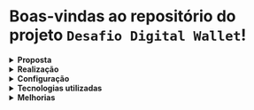 # Boas-vindas ao repositório do projeto `Desafio Digital Wallet`!

<details>
  <summary><strong>Proposta</strong></summary><br />

  Estruturar uma aplicação web fullstack, dockerizada, cujo objetivo seja possibilitar que usuários da Digital Wallet consigam realizar transferências internas entre si.

  No backend, devem ser implementadas rotas para login, cadastro, conferência de saldo disponível, transfências entre contas e busca por data e/ou entrada e saída de valores.

  No frontend, devem ser implementadas telas para login, cadastro e uma tela com seção para realização das transferências, bem como uma tabela com todas as transferências realizadas. Também deve ser possível filtrar por data e/ou entrada e saída de valores.

</details>

<details>
  <summary><strong>Realização</strong></summary><br />
  
  * Projeto `individual`;
  * Foram utilizados `6` dias para realização do projeto;

</details>

<details>
  <summary><strong>Configuração</strong></summary><br />

  * Para rodar o projeto, é necessário ter o `docker` e o `docker-compose` instalados;
  * `npm install` para instalar as dependências;
  * `npm run db:reset` para resetar o banco de dados;
  * `npm run compose:up` na raiz do projeto para rodar o container;

  <h4>Backend:</h4>

  * `npm install` na pasta 'backend' para instalar as dependências;
  * `npm run dev` na pasta 'back end' se quiser rodar o servidor em modo de desenvolvimento;
  * O projeto está configurado para rodar na porta `http://localhost:3001/`.  
  * Uma documentação do projeto em backend está disponível em <a href='https://documenter.getpostman.com/view/21539124/2s8YmSrL7v' target='_blank'>`https://documenter.getpostman.com/view/21539124/2s8YmSrL7v`</a>.

  <h4>Frontend:</h4>

  * `npm install` na pasta 'frontend' para instalar as dependências;
  * `npm start` na pasta 'frontend' se quiser rodar o projeto em modo de desenvolvimento;
  * A estilização foi feita para ser um aplicativo de celular na resolução 360x640.
  * O projeto está configurado para rodar na porta `http://localhost:3000/`.

  <h4>Testes:</h4>

  * `npm run test` na pasta 'backend' para rodar os testes.

  <h4>Banco de dados:</h4>

  * Alguns usuários, contas e transações já foram criadas nos seeders.
  
  <h5>Exemplos:</h5>

  * username: Fabio
  * password: 123Senha

  * username: Joao
  * password: 123Senha

</details>

<details>
  <summary><strong>Tecnologias utilizadas</strong></summary>

  <h4>Geral:</h4>

  <ul>
    <li>Docker</li>
    <li>Docker Compose</li>
  </ul>

  <h4>Backend:</h4>

  <ul>
    <li>Node.js</li>
    <li>TypeScript</li>
    <li>Express</li>
    <li>Sequelize</li>
    <li>PostgreSQL</li>
    <li>JWT</li>
    <li>BCrypt</li>
    <li>Postman</li>
  </ul>

  <h4>Frontend:</h4>

  <ul>
    <li>React</li>
    <li>Context</li>
    <li>Styled Components</li>
  </ul>

  <h4>Testes:</h4>

  <ul>
    <li>Chai</li>
    <li>chaiHttp</li>
    <li>Sinon</li>
    <li>Mocha</li>
  </ul>

</details>

<details>
  <summary><strong>Melhorias</strong></summary>

  - Implementar testes unitários;

</details>
